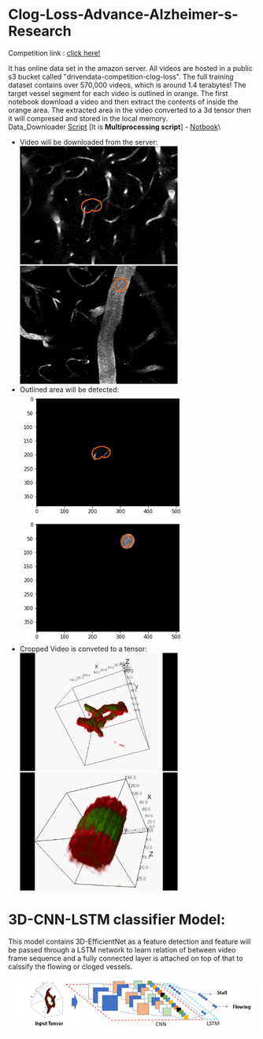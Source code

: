 # Clog-Loss-Advance-Alzheimer-s-Research
Competition link : [click here!](https://www.drivendata.org/competitions/65/clog-loss-alzheimers-research/)

It has online data set in the amazon server. All videos are hosted in a public s3 bucket called "drivendata-competition-clog-loss".
The full training dataset contains over 570,000 videos, which is around 1.4 terabytes!
The target vessel segment for each video is outlined in orange. The first notebook download a video and then extract the contents of inside the orange area.
The extracted area in the video converted to a 3d tensor then it will compresed and stored in the local memory.\
Data_Downloader [Script](./script/prepare_dataset.py) [It is **Multiprocessing script**] - [Notbook](./notebook/01_dataset_analysis.ipynb)\
- Video will be downloaded from the server: \
![enter image description here](./doc/images/105668_2.gif)  ![enter image description here](./doc/images/200149.gif)
- Outlined area will be detected: \
![enter image description here](./doc/images/outlined_area.png)  ![enter image description here](./doc/images/outlined_area2.png)
- Cropped Video is conveted to a tensor: \
![enter image description here](./doc/images/2020-09-01_2-13-05.gif) ![enter image description here](./doc/images/2020-09-01_12-23-43_2.gif)

# **3D-CNN-LSTM classifier Model**: 
This model contains 3D-EfficientNet as a feature detection and feature will be passed through a LSTM network to learn relation of between video frame sequence and a fully connected layer is attached on top of that to calssify the flowing or cloged vessels.

![enter image description here](./doc/images/Model_arch.png)






 
